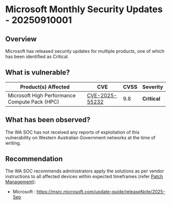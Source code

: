 # Microsoft Monthly Security Updates - 20250910001

## Overview

Microsoft has released security updates for multiple products, one of which has been identified as Critical.

## What is vulnerable?

| Product(s) Affected          | CVE                                                               | CVSS | Severity     |
| ---------------------------- | ----------------------------------------------------------------- | ---- | ------------ |
| Microsoft High Performance Compute Pack (HPC)  | [CVE-2025-55232](https://nvd.nist.gov/vuln/detail/CVE-2025-55232) | 9.8  | **Critical** |

## What has been observed?

The WA SOC has not received any reports of exploitation of this vulnerability on Western Australian Government networks at the time of writing.

## Recommendation

The WA SOC recommends administrators apply the solutions as per vendor instructions to all affected devices within expected timeframes (refer [Patch Management](../guidelines/patch-management.md)):

- Microsoft : <https://msrc.microsoft.com/update-guide/releaseNote/2025-Sep>
